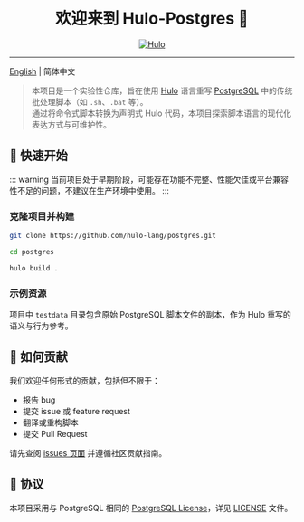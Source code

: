 <h1 align="center">欢迎来到 Hulo-Postgres 👋</h1>
<center>

[![Hulo](https://img.shields.io/badge/Hulo-%238866E9.svg?logoColor=white&style=for-the-badge)](https://github.com/hulo-lang/hulo)

</center>

---

[English](../README.md) | 简体中文

> 本项目是一个实验性仓库，旨在使用 [Hulo](https://github.com/hulo-lang) 语言重写 [PostgreSQL](https://github.com/postgres/postgres) 中的传统批处理脚本（如 `.sh`、`.bat` 等）。  
> 通过将命令式脚本转换为声明式 Hulo 代码，本项目探索脚本语言的现代化表达方式与可维护性。

## 🚀 快速开始

::: warning
当前项目处于早期阶段，可能存在功能不完整、性能欠佳或平台兼容性不足的问题，不建议在生产环境中使用。
:::

### 克隆项目并构建

```sh
git clone https://github.com/hulo-lang/postgres.git

cd postgres

hulo build .
```

### 示例资源

项目中 `testdata` 目录包含原始 PostgreSQL 脚本文件的副本，作为 Hulo 重写的语义与行为参考。

## 🤝 如何贡献

我们欢迎任何形式的贡献，包括但不限于：

* 报告 bug
* 提交 issue 或 feature request
* 翻译或重构脚本
* 提交 Pull Request

请先查阅 [issues 页面](https://github.com/hulo-lang/postgres/issues) 并遵循社区贡献指南。

## 📝 协议

本项目采用与 PostgreSQL 相同的 [PostgreSQL License](https://opensource.org/license/postgresql)，详见 [LICENSE](LICENSE) 文件。